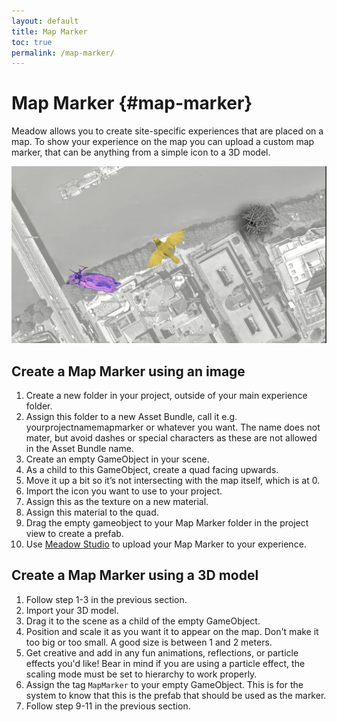 ```yaml
---
layout: default
title: Map Marker
toc: true
permalink: /map-marker/
---
```


# Map Marker {#map-marker}

Meadow allows you to create site-specific experiences that are placed on a map. To show your experience on the map you can upload a custom map marker, that can be anything from a simple icon to a 3D model.

![](./images/map-markers.webp)

## Create a Map Marker using an image

1. Create a new folder in your project, outside of your main experience folder. 
2. Assign this folder to a new Asset Bundle, call it e.g. yourprojectnamemapmarker or whatever you want. The name does not mater, but avoid dashes or special characters as these are not allowed in the Asset Bundle name.
3. Create an empty GameObject in your scene. 
4. As a child to this GameObject, create a quad facing upwards. 
5. Move it up a bit so it’s not intersecting with the map itself, which is at 0.
6. Import the icon you want to use to your project.
7. Assign this as the texture on a new material.
8. Assign this material to the quad.
9. Drag the empty gameobject to your Map Marker folder in the project view to create a prefab.
10. Use [Meadow Studio](https://manual.meadow.space/meadow-studio.html) to upload your Map Marker to your experience.

## Create a Map Marker using a 3D model

1. Follow step 1-3 in the previous section.
2. Import your 3D model.
3. Drag it to the scene as a child of the empty GameObject.
4. Position and scale it as you want it to appear on the map. Don't make it too big or too small. A good size is between 1 and 2 meters.
5. Get creative and add in any fun animations, reflections, or particle effects you'd like! Bear in mind if you are using a particle effect, the scaling mode must be set to hierarchy to work properly. 
6. Assign the tag `MapMarker` to your empty GameObject. This is for the system to know that this is the prefab that should be used as the marker. 
7. Follow step 9-11 in the previous section.


